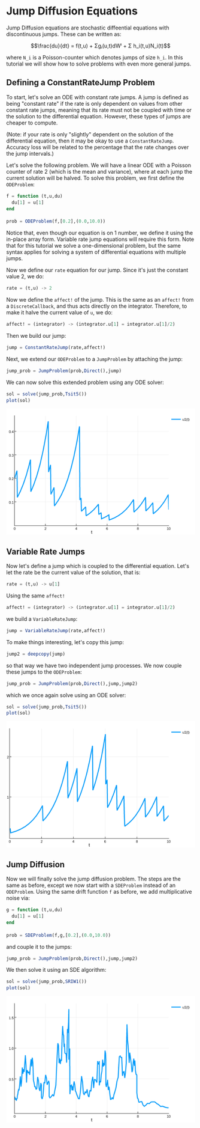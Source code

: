 # Jump Diffusion Equations

Jump Diffusion equations are stochastic diffeential equations with discontinuous
jumps. These can be written as:

```math
\frac{du}{dt} = f(t,u) + Σgᵢ(u,t)dWⁱ + Σ h_i(t,u)N_i(t)
```

where ``N_i`` is a Poisson-counter which denotes jumps of size ``h_i``. In this
tutorial we will show how to solve problems with even more general jumps.

## Defining a ConstantRateJump Problem

To start, let's solve an ODE with constant rate jumps. A jump is defined as being
"constant rate" if the rate is only dependent on values from other constant rate
jumps, meaning that its rate must not be coupled with time or the solution to
the differential equation. However, these types of jumps are cheaper to compute.

(Note: if your rate is only "slightly" dependent on the solution of the differential
equation, then it may be okay to use a `ConstantRateJump`. Accuracy loss will be
related to the percentage that the rate changes over the jump intervals.)

Let's solve the following problem. We will have a linear ODE with a Poisson counter
of rate 2 (which is the mean and variance), where at each jump the current solution
will be halved. To solve this problem, we first define the `ODEProblem`:

```julia
f = function (t,u,du)
  du[1] = u[1]
end

prob = ODEProblem(f,[0.2],(0.0,10.0))
```

Notice that, even though our equation is on 1 number, we define it using the
in-place array form. Variable rate jump equations will require this form. Note
that for this tutorial we solve a one-dimensional problem, but the same syntax
applies for solving a system of differential equations with multiple jumps.

Now we define our `rate` equation for our jump. Since it's just the constant
value 2, we do:

```julia
rate = (t,u) -> 2
```

Now we define the `affect!` of the jump. This is the same as an `affect!` from
a `DiscreteCallback`, and thus acts directly on the integrator. Therefore, to
make it halve the current value of `u`, we do:

```julia
affect! = (integrator) -> (integrator.u[1] = integrator.u[1]/2)
```

Then we build our jump:

```julia
jump = ConstantRateJump(rate,affect!)
```

Next, we extend our `ODEProblem` to a `JumpProblem` by attaching the jump:

```julia
jump_prob = JumpProblem(prob,Direct(),jump)
```

We can now solve this extended problem using any ODE solver:

```julia
sol = solve(jump_prob,Tsit5())
plot(sol)
```

![constant_rate_jump](../assets/constant_rate_jump.png)

## Variable Rate Jumps

Now let's define a jump which is coupled to the differential equation. Let's let
the rate be the current value of the solution, that is:

```julia
rate = (t,u) -> u[1]
```

Using the same `affect!`

```julia
affect! = (integrator) -> (integrator.u[1] = integrator.u[1]/2)
```

we build a `VariableRateJump`:

```julia
jump = VariableRateJump(rate,affect!)
```

To make things interesting, let's copy this jump:

```julia
jump2 = deepcopy(jump)
```

so that way we have two independent jump processes. We now couple these jumps
to the `ODEProblem`:

```julia
jump_prob = JumpProblem(prob,Direct(),jump,jump2)
```

which we once again solve using an ODE solver:

```julia
sol = solve(jump_prob,Tsit5())
plot(sol)
```

![variable_rate_jump](../assets/variable_rate_jump.png)

## Jump Diffusion

Now we will finally solve the jump diffusion problem. The steps are the same
as before, except we now start with a `SDEProblem` instead of an `ODEProblem`.
Using the same drift function `f` as before, we add multiplicative noise via:

```julia
g = function (t,u,du)
  du[1] = u[1]
end

prob = SDEProblem(f,g,[0.2],(0.0,10.0))
```

and couple it to the jumps:

```julia
jump_prob = JumpProblem(prob,Direct(),jump,jump2)
```

We then solve it using an SDE algorithm:

```julia
sol = solve(jump_prob,SRIW1())
plot(sol)
```

![jump_diffusion](../assets/jump_diffusion.png)
